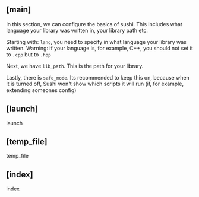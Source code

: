 ## [main]

In this section, we can configure the basics of sushi. This includes what language your library was written in, your library path etc.

Starting with: `lang`, you need to specify in what language your library was written. Warning: if your language is, for example, C++, you should not set it to `.cpp` but to `.hpp`

Next, we have `lib_path`. This is the path for your library.

Lastly, there is `safe_mode`. Its recommended to keep this on, because when it is turned off, Sushi won't show which scripts it will run (if, for example, extending someones config)

## [launch]

launch

## [temp_file]

temp_file

## [index]

index
